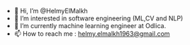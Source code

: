 - 👋 Hi, I’m @HelmyElMalkh
- 👀 I’m interested in software engineering (ML,CV and NLP)
- 🌱 I’m currently machine learning engineer at Odlica.
- 📫 How to reach me : helmy.elmalkh1963@gmail.com

<!---
HelmyElMalkh/HelmyElMalkh is a ✨ special ✨ repository because its `README.md` (this file) appears on your GitHub profile.
You can click the Preview link to take a look at your changes.
--->
